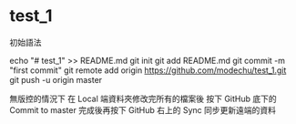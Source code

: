 # test_1

初始語法

echo "# test_1" >> README.md
git init
git add README.md
git commit -m "first commit"
git remote add origin https://github.com/modechu/test_1.git
git push -u origin master

無版控的情況下
在 Local 端資料夾修改完所有的檔案後
按下  GitHub 底下的 Commit to master
完成後再按下 GitHub 右上的 Sync 同步更新遠端的資料